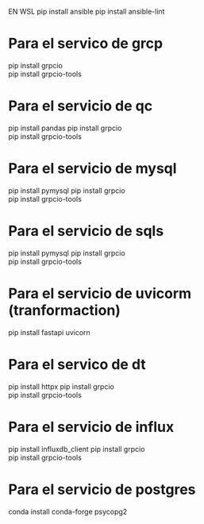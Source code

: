 




EN WSL
pip install ansible
pip install ansible-lint

# Para el servico de grcp
pip install grpcio  
pip install grpcio-tools

# Para el servicio de qc
pip install pandas
pip install grpcio  
pip install grpcio-tools

# Para el servicio de mysql
pip install pymysql
pip install grpcio  
pip install grpcio-tools

# Para el servicio de sqls
pip install pymysql
pip install grpcio  
pip install grpcio-tools

# Para el servicio de uvicorm (tranformaction)
pip install fastapi uvicorn

# Para el servico de dt
pip install httpx
pip install grpcio  
pip install grpcio-tools

# Para el servicio de influx
pip install influxdb_client
pip install grpcio  
pip install grpcio-tools

# Para el servicio de postgres
conda install conda-forge psycopg2